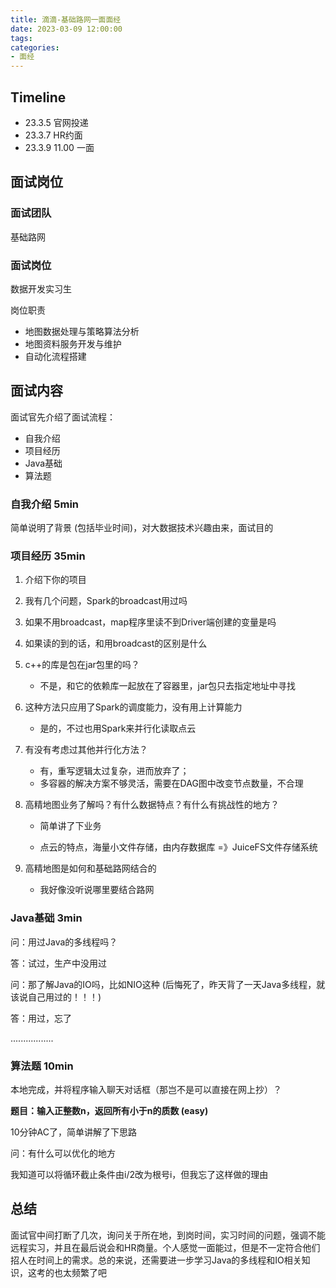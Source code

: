 ```yaml
---
title: 滴滴-基础路网一面面经
date: 2023-03-09 12:00:00
tags:
categories:
- 面经
---
```


## Timeline

- 23.3.5	  官网投递
- 23.3.7      HR约面
- 23.3.9	  11.00 一面



## 面试岗位

### 面试团队

基础路网

### 面试岗位

数据开发实习生

岗位职责

- 地图数据处理与策略算法分析
- 地图资料服务开发与维护
- 自动化流程搭建



## 面试内容

面试官先介绍了面试流程：

- 自我介绍
- 项目经历
- Java基础
- 算法题

### 自我介绍 5min

简单说明了背景 (包括毕业时间)，对大数据技术兴趣由来，面试目的



### 项目经历 35min

1. 介绍下你的项目

2. 我有几个问题，Spark的broadcast用过吗

3. 如果不用broadcast，map程序里读不到Driver端创建的变量是吗

4. 如果读的到的话，和用broadcast的区别是什么

5. c++的库是包在jar包里的吗？

   - 不是，和它的依赖库一起放在了容器里，jar包只去指定地址中寻找

6. 这种方法只应用了Spark的调度能力，没有用上计算能力

   - 是的，不过也用Spark来并行化读取点云

7. 有没有考虑过其他并行化方法？

   - 有，重写逻辑太过复杂，进而放弃了；
   - 多容器的解决方案不够灵活，需要在DAG图中改变节点数量，不合理

8. 高精地图业务了解吗？有什么数据特点？有什么有挑战性的地方？

   - 简单讲了下业务

   - 点云的特点，海量小文件存储，由内存数据库 =》JuiceFS文件存储系统

9. 高精地图是如何和基础路网结合的

   - 我好像没听说哪里要结合路网



### Java基础 3min

问：用过Java的多线程吗？

答：试过，生产中没用过

问：那了解Java的IO吗，比如NIO这种 (后悔死了，昨天背了一天Java多线程，就该说自己用过的！！！)

答：用过，忘了

.................



### 算法题 10min

本地完成，并将程序输入聊天对话框（那岂不是可以直接在网上抄）？

**题目：输入正整数n，返回所有小于n的质数 (easy)**

10分钟AC了，简单讲解了下思路

问：有什么可以优化的地方

我知道可以将循环截止条件由i/2改为根号i，但我忘了这样做的理由





## 总结

面试官中间打断了几次，询问关于所在地，到岗时间，实习时间的问题，强调不能远程实习，并且在最后说会和HR商量。个人感觉一面能过，但是不一定符合他们招人在时间上的需求。总的来说，还需要进一步学习Java的多线程和IO相关知识，这考的也太频繁了吧
